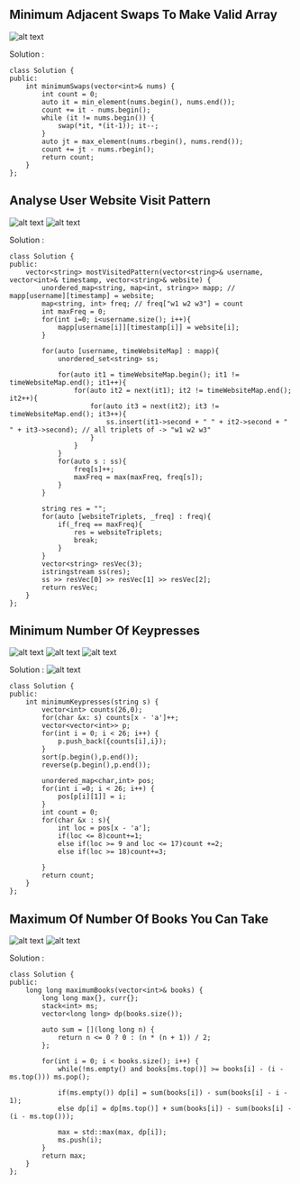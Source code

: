 ## Minimum Adjacent Swaps To Make Valid Array
![alt text](/QuesBank/Amazon/images/image1a.png)

Solution :

```
class Solution {
public:
    int minimumSwaps(vector<int>& nums) {
        int count = 0;
        auto it = min_element(nums.begin(), nums.end());
        count += it - nums.begin();
        while (it != nums.begin()) {
            swap(*it, *(it-1)); it--;
        }
        auto jt = max_element(nums.rbegin(), nums.rend());
        count += jt - nums.rbegin();
        return count;
    }   
};
```

## Analyse User Website Visit Pattern
![alt text](/QuesBank/Amazon/images/image2a.png)
![alt text](/QuesBank/Amazon/images/image2b.png)

Solution :

```
class Solution {
public:
    vector<string> mostVisitedPattern(vector<string>& username, vector<int>& timestamp, vector<string>& website) {
        unordered_map<string, map<int, string>> mapp; // mapp[username][timestamp] = website;
        map<string, int> freq; // freq["w1 w2 w3"] = count
        int maxFreq = 0;
        for(int i=0; i<username.size(); i++){
            mapp[username[i]][timestamp[i]] = website[i];
        }
        
        for(auto [username, timeWebsiteMap] : mapp){
            unordered_set<string> ss;
            
            for(auto it1 = timeWebsiteMap.begin(); it1 != timeWebsiteMap.end(); it1++){
                for(auto it2 = next(it1); it2 != timeWebsiteMap.end(); it2++){
                    for(auto it3 = next(it2); it3 != timeWebsiteMap.end(); it3++){
                        ss.insert(it1->second + " " + it2->second + " " + it3->second); // all triplets of -> "w1 w2 w3"
                    }
                }
            }
            for(auto s : ss){
                freq[s]++;
                maxFreq = max(maxFreq, freq[s]);
            }
        }
        
        string res = "";
        for(auto [websiteTriplets, _freq] : freq){
            if(_freq == maxFreq){
                res = websiteTriplets;
                break;
            }
        }
        vector<string> resVec(3);
        istringstream ss(res);
        ss >> resVec[0] >> resVec[1] >> resVec[2];
        return resVec;
    }
};

```

## Minimum Number Of Keypresses
![alt text](/QuesBank/Amazon/images/image3a.png)
![alt text](/QuesBank/Amazon/images/image3b.png)
![alt text](/QuesBank/Amazon/images/image3c.png)

Solution :
![alt text](/QuesBank/Amazon/images/image3d.png)

```
class Solution {
public:
    int minimumKeypresses(string s) {
        vector<int> counts(26,0);
        for(char &x: s) counts[x - 'a']++;
        vector<vector<int>> p;
        for(int i = 0; i < 26; i++) {
            p.push_back({counts[i],i});
        }
        sort(p.begin(),p.end());
        reverse(p.begin(),p.end());

        unordered_map<char,int> pos;
        for(int i =0; i < 26; i++) {
            pos[p[i][1]] = i;
        }
        int count = 0;
        for(char &x : s){
            int loc = pos[x - 'a'];
            if(loc <= 8)count+=1;
            else if(loc >= 9 and loc <= 17)count +=2;
            else if(loc >= 18)count+=3;
            
        }
        return count;
    }
};
```

## Maximum Of Number Of Books You Can Take
![alt text](/QuesBank/Amazon/images/image4a.png)
![alt text](/QuesBank/Amazon/images/image4b.png)

Solution :

```
class Solution {
public:
    long long maximumBooks(vector<int>& books) {
        long long max{}, curr{};
        stack<int> ms;
        vector<long long> dp(books.size());

        auto sum = [](long long n) {
            return n <= 0 ? 0 : (n * (n + 1)) / 2;
        };

        for(int i = 0; i < books.size(); i++) {
            while(!ms.empty() and books[ms.top()] >= books[i] - (i - ms.top())) ms.pop();

            if(ms.empty()) dp[i] = sum(books[i]) - sum(books[i] - i - 1);
            else dp[i] = dp[ms.top()] + sum(books[i]) - sum(books[i] - (i - ms.top()));

            max = std::max(max, dp[i]);
            ms.push(i);
        }
        return max;        
    }
};
```



